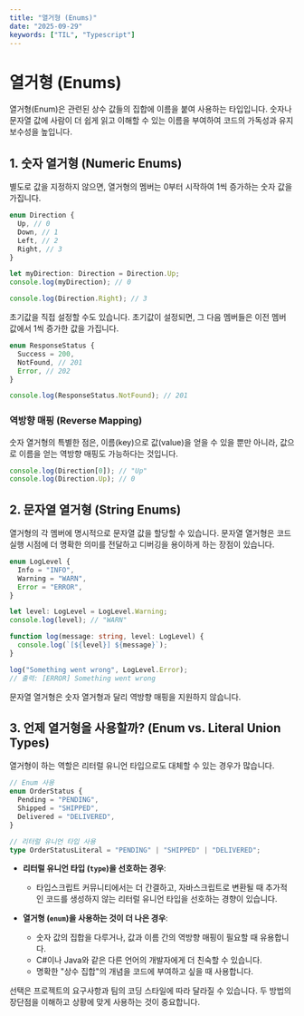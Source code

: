 ```yaml
---
title: "열거형 (Enums)"
date: "2025-09-29"
keywords: ["TIL", "Typescript"]
---
```


# 열거형 (Enums)

열거형(Enum)은 관련된 상수 값들의 집합에 이름을 붙여 사용하는 타입입니다. 숫자나 문자열 값에 사람이 더 쉽게 읽고 이해할 수 있는 이름을 부여하여 코드의 가독성과 유지보수성을 높입니다.

## 1. 숫자 열거형 (Numeric Enums)

별도로 값을 지정하지 않으면, 열거형의 멤버는 0부터 시작하여 1씩 증가하는 숫자 값을 가집니다.

```typescript
enum Direction {
  Up, // 0
  Down, // 1
  Left, // 2
  Right, // 3
}

let myDirection: Direction = Direction.Up;
console.log(myDirection); // 0

console.log(Direction.Right); // 3
```

초기값을 직접 설정할 수도 있습니다. 초기값이 설정되면, 그 다음 멤버들은 이전 멤버 값에서 1씩 증가한 값을 가집니다.

```typescript
enum ResponseStatus {
  Success = 200,
  NotFound, // 201
  Error, // 202
}

console.log(ResponseStatus.NotFound); // 201
```

### 역방향 매핑 (Reverse Mapping)

숫자 열거형의 특별한 점은, 이름(key)으로 값(value)을 얻을 수 있을 뿐만 아니라, 값으로 이름을 얻는 역방향 매핑도 가능하다는 것입니다.

```typescript
console.log(Direction[0]); // "Up"
console.log(Direction.Up); // 0
```

## 2. 문자열 열거형 (String Enums)

열거형의 각 멤버에 명시적으로 문자열 값을 할당할 수 있습니다. 문자열 열거형은 코드 실행 시점에 더 명확한 의미를 전달하고 디버깅을 용이하게 하는 장점이 있습니다.

```typescript
enum LogLevel {
  Info = "INFO",
  Warning = "WARN",
  Error = "ERROR",
}

let level: LogLevel = LogLevel.Warning;
console.log(level); // "WARN"

function log(message: string, level: LogLevel) {
  console.log(`[${level}] ${message}`);
}

log("Something went wrong", LogLevel.Error);
// 출력: [ERROR] Something went wrong
```

문자열 열거형은 숫자 열거형과 달리 역방향 매핑을 지원하지 않습니다.

## 3. 언제 열거형을 사용할까? (Enum vs. Literal Union Types)

열거형이 하는 역할은 리터럴 유니언 타입으로도 대체할 수 있는 경우가 많습니다.

```typescript
// Enum 사용
enum OrderStatus {
  Pending = "PENDING",
  Shipped = "SHIPPED",
  Delivered = "DELIVERED",
}

// 리터럴 유니언 타입 사용
type OrderStatusLiteral = "PENDING" | "SHIPPED" | "DELIVERED";
```

- **리터럴 유니언 타입 (`type`)을 선호하는 경우**:

  - 타입스크립트 커뮤니티에서는 더 간결하고, 자바스크립트로 변환될 때 추가적인 코드를 생성하지 않는 리터럴 유니언 타입을 선호하는 경향이 있습니다.

- **열거형 (`enum`)을 사용하는 것이 더 나은 경우**:
  - 숫자 값의 집합을 다루거나, 값과 이름 간의 역방향 매핑이 필요할 때 유용합니다.
  - C#이나 Java와 같은 다른 언어의 개발자에게 더 친숙할 수 있습니다.
  - 명확한 "상수 집합"의 개념을 코드에 부여하고 싶을 때 사용합니다.

선택은 프로젝트의 요구사항과 팀의 코딩 스타일에 따라 달라질 수 있습니다. 두 방법의 장단점을 이해하고 상황에 맞게 사용하는 것이 중요합니다.

